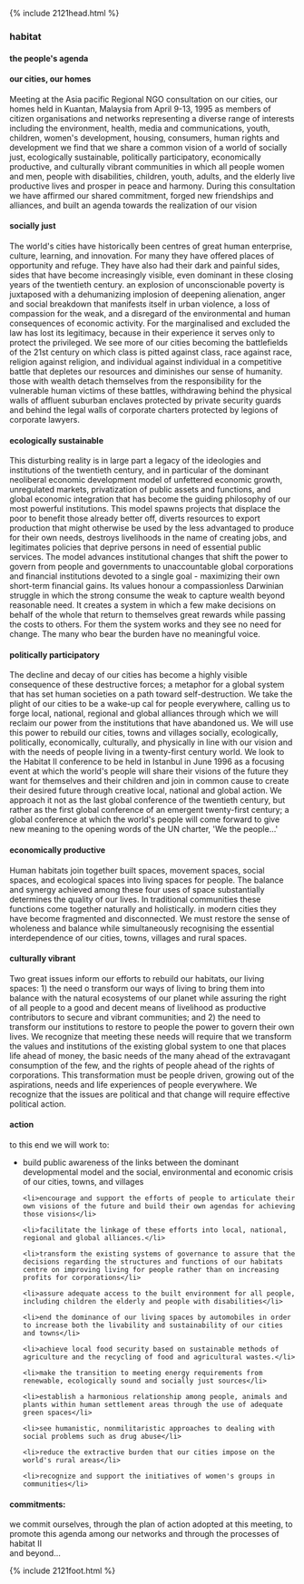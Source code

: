 {% include 2121head.html %}<!--  Add content here   Add content here   Add content here --><!--  Add content here   Add content here   Add content here --><h3>habitat</h3><h4>the people's agenda</h4><h4>our cities, our homes</h4><p align="left">Meeting at the Asia pacific Regional NGO consultation on our cities, our homes held in Kuantan, Malaysia from April 9-13, 1995 as members of citizen organisations and networks representing a diverse range of interests including the environment, health, media and communications, youth, children, women's development, housing, consumers, human rights and development we find that we share a common vision of a world of socially just, ecologically sustainable, politically participatory, economically productive, and culturally vibrant communities in which all people women and men, people with disabilities, children, youth, adults, and the elderly live productive lives and prosper in peace and harmony. During this consultation we have affirmed our shared commitment, forged new friendships and alliances, and built an agenda towards the realization of our vision</p><h4>socially just</h4><p align="left">The world's cities have historically been centres of great human enterprise, culture, learning, and innovation. For many they have offered places of opportunity and refuge. They have also had their dark and painful sides, sides that have become increasingly visible, even dominant in these closing years of the twentieth century. an explosion of unconscionable poverty is juxtaposed with a dehumanizing implosion of deepening alienation, anger and social breakdown that manifests itself in urban violence, a loss of compassion for the weak, and a disregard of the environmental and human consequences of economic activity. For the marginalised and excluded the law has lost its legitimacy, because in their experience it serves only to protect the privileged. We see more of our cities becoming the battlefields of the 21st century on which class is pitted against class, race against race, religion against religion, and individual against individual in a competitive battle that depletes our resources and diminishes our sense of humanity. those with wealth detach themselves from the responsibility for the vulnerable human victims of these battles, withdrawing behind the physical walls of affluent suburban enclaves protected by private security guards and behind the legal walls of corporate charters protected by legions of corporate lawyers.</p><h4>ecologically sustainable</h4><p align="left">This disturbing reality is in large part a legacy of the ideologies and institutions of the twentieth century, and in particular of the dominant neoliberal economic development model of unfettered economic growth, unregulated markets, privatization of public assets and functions, and global economic integration that has become the guiding philosophy of our most powerful institutions. This model spawns projects that displace the poor to benefit those already better off, diverts resources to export production that might otherwise be used by the less advantaged to produce for their own needs, destroys livelihoods in the name of creating jobs, and legitimates policies that deprive persons in need of essential public services. The model advances institutional changes that shift the power to govern from people and governments to unaccountable global corporations and financial institutions devoted to a single goal - maximizing their own short-term financial gains. Its values honour a compassionless Darwinian struggle in which the strong consume the weak to capture wealth beyond reasonable need. It creates a system in which a few make decisions on behalf of the whole that return to themselves great rewards while passing the costs to others. For them the system works and they see no need for change. The many who bear the burden have no meaningful voice.</p><h4>politically participatory</h4><p align="left">The decline and decay of our cities has become a highly visible consequence of these destructive forces; a metaphor for a global system that has set human societies on a path toward self-destruction. We take the plight of our cities to be a wake-up cal for people everywhere, calling us to forge local, national, regional and global alliances through which we will reclaim our power from the institutions that have abandoned us. We will use this power to rebuild our cities, towns and villages socially, ecologically, politically, economically, culturally, and physically in line with our vision and with the needs of people living in a twenty-first century world. We look to the Habitat II conference to be held in Istanbul in June 1996 as a focusing event at which the world's people will share their visions of the future they want for themselves and their children and join in common cause to create their desired future through creative local, national and global action. We approach it not as the last global conference of the twentieth century, but rather as the first global conference of an emergent twenty-first century; a global conference at which the world's people will come forward to give new meaning to the opening words of the UN charter, 'We the people...'</p><h4>economically productive</h4><p align="left">Human habitats join together built spaces, movement spaces, social spaces, and ecological spaces into living spaces for people. The balance and synergy achieved among these four uses of space substantially determines the quality of our lives. In traditional communities these functions come together naturally and holistically. in modern cities they have become fragmented and disconnected. We must restore the sense of wholeness and balance while simultaneously recognising the essential interdependence of our cities, towns, villages and rural spaces.</p><h4>culturally vibrant</h4><p align="left">Two great issues inform our efforts to rebuild our habitats, our living spaces: 1) the need o transform our ways of living to bring them into balance with the natural ecosystems of our planet while assuring the right of all people to a good and decent means of livelihood as productive contributors to secure and vibrant communities; and 2) the need to transform our institutions to restore to people the power to govern their own lives. We recognize that meeting these needs will require that we transform the values and institutions of the existing global system to one that places life ahead of money, the basic needs of the many ahead of the extravagant consumption of the few, and the rights of people ahead of the rights of corporations. This transformation must be people driven, growing out of the aspirations, needs and life experiences of people everywhere. We recognize that the issues are political and that change will require effective political action.</p><h4>action</h4><p align="left">to this end we will work to:</p><ul>	<li>build public awareness of the links between the dominant developmental model and the social, environmental and economic crisis of our cities, towns, and villages</li>	<li>encourage and support the efforts of people to articulate their own visions of the future and build their own agendas for achieving those visions</li>	<li>facilitate the linkage of these efforts into local, national, regional and global alliances.</li>	<li>transform the existing systems of governance to assure that the decisions regarding the structures and functions of our habitats centre on improving living for people rather than on increasing profits for corporations</li>	<li>assure adequate access to the built environment for all people, including children the elderly and people with disabilities</li>	<li>end the dominance of our living spaces by automobiles in order to increase both the livability and sustainability of our cities and towns</li>	<li>achieve local food security based on sustainable methods of agriculture and the recycling of food and agricultural wastes.</li>	<li>make the transition to meeting energy requirements from renewable, ecologically sound and socially just sources</li>	<li>establish a harmonious relationship among people, animals and plants within human settlement areas through the use of adequate green spaces</li>	<li>see humanistic, nonmilitaristic approaches to dealing with social problems such as drug abuse</li>	<li>reduce the extractive burden that our cities impose on the world's rural areas</li>	<li>recognize and support the initiatives of women's groups in communities</li></ul><h4>commitments:</h4> <p align="left">we commit ourselves, through the plan of action adopted at this meeting, to promote this agenda among our networks and through the processes of habitat II<br /> and beyond...</p>{% include 2121foot.html %}